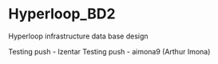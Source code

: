 # Hyperloop_BD2
Hyperloop infrastructure data base design

Testing push - Izentar
Testing push - aimona9 (Arthur Imona)
